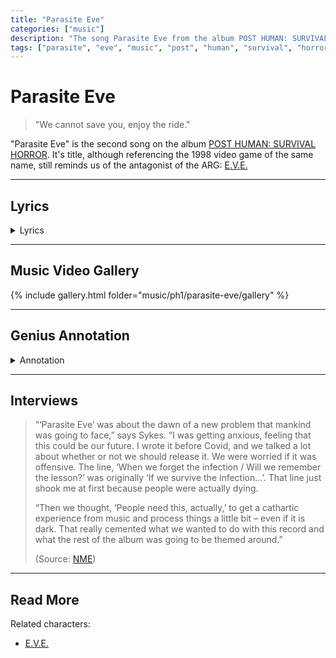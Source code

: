 ```yaml
---
title: "Parasite Eve"
categories: ["music"]
description: "The song Parasite Eve from the album POST HUMAN: SURVIVAL HORROR."
tags: ["parasite", "eve", "music", "post", "human", "survival", "horror"]
---
```

# Parasite Eve

> "We cannot save you, enjoy the ride."

"Parasite Eve" is the second song on the album [POST HUMAN: SURVIVAL HORROR](./ph-survival-horror).
It's title, although referencing the 1998 video game of the same name, still reminds us of the antagonist of the ARG: [E.V.E.](../characters/eve)

***

## Lyrics

<details class="lyrics">
    <summary>Lyrics</summary>

Накривил е калпачето ей така, па така/
Нанагоре-нанадоле, ей така, па така/
Накривил е калпачето ей така,па така/
Нанагоре-нанадоле, ей така, па така/

i’ve got a fever, don't breathe on me/
i'm a believer of nobody/
won't let me leave 'cause I've seen something/
hope I don't sneeze, I don't…/

really we just need to fear something/
only pretending to feel something/
i know you're dying to run/
i want to turn you around/

please remain calm/
the end has arrived/
we cannot save you/
enjoy the ride/
this is the moment/
you’ve been waiting for/
don’t call it a warning/
this is a war/

it’s the parasite eve/
gotta feeling in your stomach, ‘cause you know that it’s coming for you/
leave your flowers and grieve/
don’t forget what they told you/
when we forget the infection/
will we remember the lesson/
if the suspense doesn’t kill you/
something else will/
 
move/

i heard they need better signal/
put chip and pins in the needles/
quarantine all of those secrets in that black hole you call a brain before it’s too late/
 
you can board up your windows/
you can lock up your doors/
but you can’t keep washing your hands of this shit any more/
when all the king’s sources and all the king’s friends don’t know their arses from their pathogens/
when life is a prison and death is a door/
this ain’t a warning/
this is a war.

(Source: Parasite Eve music video description + Genius Lyrics)

</details>

***

## Music Video Gallery

{% include gallery.html folder="music/ph1/parasite-eve/gallery" %}

***

## Genius Annotation

<details class="annotation">
    <summary>Annotation</summary>

“Parasite Eve,” the second single from POST HUMAN: SURVIVAL HORROR, was recorded during 
the 2020’s quarantine and, although the inspiration for the track didn’t come from the 
COVID-19 pandemic, there are a lot of references to it. The title comes from a 1998 
survival horror game of the same name released by Square. The band said:

We’ve got to look that face to face. We’ve got to confront it. We’ve got to feel it. 
We’ve got to breathe it. We’ve got to live it sometimes to get through this. You know, 
it’s understandable that we want to repress these feelings, and sometimes becoming 
civilised requires us to repress aspects of ourselves that don’t fit in with the 
structured ideal of our society.

During the promotion of the song, the band changed their helix logo for a broken 
version.

The song was expected to be released on 2020, June, 10th, but was postponed due 
to the George Floyd protests and all Black Lives Matter protests around the world. 
As Oliver Sykes stated:

So as some of you know we were planning on releasing a new track this week. 
But with the incredible movement that is taking place currently we don’t feel 
comfortable releasing and promoting anything that takes the focus off what’s important 
right now. I know you will all understand because we have the best fans in the world and 
I promise you we won’t make you wait too long and the good news is more music will be 
coming soon after “Parasite Eve” too. But for now keep fighting the good fight and stay tuned.

The game tells the story of a cop named Aya who is fighting against a biological entity that 
calls itself Eve, who formed when a mitochondrial cell mutated and evolved, eventually 
becoming self-aware and seeking a host beyond humanity.

Eve threatens all life on Earth by causing her victims to spontaneously combust. The entity 
seeks to replace humanity with superior organisms that have control over their own DNA, 
and considers humanity to be a parasite leeching off the planet.

Also, when asked about what would he like to achieve on his last day alive, Oli Sykes said:
A speed run on Parasite Eve’s hardest setting.

Musically, it was influenced a lot by Oli Sykes playing a game called DOOM Eternal, as well as 
the contributions of the game soundtrack artist Mick Gordon, giving it a futuristic and cyber 
overlay.

</details>

***

## Interviews

> “‘Parasite Eve’ was about the dawn of a new problem that mankind was going to face,” 
says Sykes. “I was getting anxious, feeling that this could be our future. I wrote it 
before Covid, and we talked a lot about whether or not we should release it. We were 
worried if it was offensive. The line, ‘When we forget the infection / Will we remember 
the lesson?’ was originally ‘If we survive the infection…’. That line just shook me at 
first because people were actually dying.
> 
> “Then we thought, ‘People need this, actually,’ to get a cathartic experience from music 
and process things a little bit – even if it is dark. That really cemented what we wanted 
to do with this record and what the rest of the album was going to be themed around.”
> 
> (Source: [NME](https://www.nme.com/big-reads/bring-me-the-horizon-cover-interview-2020-post-human-survival-horror-2804768))

***

## Read More

Related characters:

- [E.V.E.](../characters/eve)